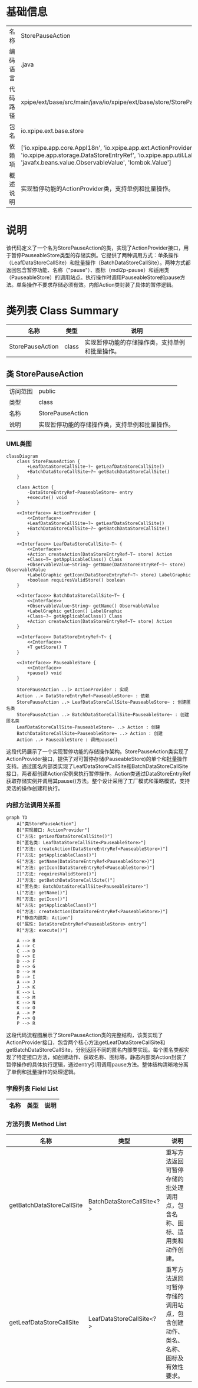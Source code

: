 # 基础信息

|      |      |
|------|------|
| 名称 | StorePauseAction |
| 编码语言 | .java |
| 代码路径 | xpipe/ext/base/src/main/java/io/xpipe/ext/base/store/StorePauseAction.java |
| 包名 | io.xpipe.ext.base.store |
| 依赖项 | ['io.xpipe.app.core.AppI18n', 'io.xpipe.app.ext.ActionProvider', 'io.xpipe.app.storage.DataStoreEntryRef', 'io.xpipe.app.util.LabelGraphic', 'javafx.beans.value.ObservableValue', 'lombok.Value'] |
| 概述说明 | 实现暂停功能的ActionProvider类，支持单例和批量操作。 |

# 说明

该代码定义了一个名为StorePauseAction的类，实现了ActionProvider接口，用于暂停PauseableStore类型的存储实例。它提供了两种调用方式：单条操作（LeafDataStoreCallSite）和批量操作（BatchDataStoreCallSite）。两种方式都返回包含暂停功能、名称（"pause"）、图标（mdi2p-pause）和适用类（PauseableStore）的调用站点。执行操作时调用PauseableStore的pause方法。单条操作不要求存储必须有效。内部Action类封装了具体的暂停逻辑。

# 类列表 Class Summary

| 名称   | 类型  | 说明 |
|-------|------|-------------|
| StorePauseAction | class | 实现暂停功能的存储操作类，支持单例和批量操作。 |



## 类 StorePauseAction

|      |      |
|------|------|
| 访问范围 | public |
| 类型 | class |
| 名称 | StorePauseAction |
| 说明 | 实现暂停功能的存储操作类，支持单例和批量操作。 |


### UML类图

```mermaid
classDiagram
    class StorePauseAction {
        +LeafDataStoreCallSite~?~ getLeafDataStoreCallSite()
        +BatchDataStoreCallSite~?~ getBatchDataStoreCallSite()
    }

    class Action {
        -DataStoreEntryRef~PauseableStore~ entry
        +execute() void
    }

    <<Interface>> ActionProvider {
        <<Interface>>
        +LeafDataStoreCallSite~?~ getLeafDataStoreCallSite()
        +BatchDataStoreCallSite~?~ getBatchDataStoreCallSite()
    }

    <<Interface>> LeafDataStoreCallSite~T~ {
        <<Interface>>
        +Action createAction(DataStoreEntryRef~T~ store) Action
        +Class~T~ getApplicableClass() Class
        +ObservableValue~String~ getName(DataStoreEntryRef~T~ store) ObservableValue
        +LabelGraphic getIcon(DataStoreEntryRef~T~ store) LabelGraphic
        +boolean requiresValidStore() boolean
    }

    <<Interface>> BatchDataStoreCallSite~T~ {
        <<Interface>>
        +ObservableValue~String~ getName() ObservableValue
        +LabelGraphic getIcon() LabelGraphic
        +Class~?~ getApplicableClass() Class
        +Action createAction(DataStoreEntryRef~T~ store) Action
    }

    <<Interface>> DataStoreEntryRef~T~ {
        <<Interface>>
        +T getStore() T
    }

    <<Interface>> PauseableStore {
        <<Interface>>
        +pause() void
    }

    StorePauseAction ..|> ActionProvider : 实现
    Action ..> DataStoreEntryRef~PauseableStore~ : 依赖
    StorePauseAction ..> LeafDataStoreCallSite~PauseableStore~ : 创建匿名类
    StorePauseAction ..> BatchDataStoreCallSite~PauseableStore~ : 创建匿名类
    LeafDataStoreCallSite~PauseableStore~ ..> Action : 创建
    BatchDataStoreCallSite~PauseableStore~ ..> Action : 创建
    Action ..> PauseableStore : 调用pause()
```

这段代码展示了一个实现暂停功能的存储操作架构。StorePauseAction类实现了ActionProvider接口，提供了对可暂停存储(PauseableStore)的单个和批量操作支持。通过匿名内部类实现了LeafDataStoreCallSite和BatchDataStoreCallSite接口，两者都创建Action实例来执行暂停操作。Action类通过DataStoreEntryRef获取存储实例并调用其pause()方法。整个设计采用了工厂模式和策略模式，支持灵活的操作创建和执行。


### 内部方法调用关系图

```mermaid
graph TD
    A["类StorePauseAction"]
    B["实现接口: ActionProvider"]
    C["方法: getLeafDataStoreCallSite()"]
    D["匿名类: LeafDataStoreCallSite<PauseableStore>"]
    E["方法: createAction(DataStoreEntryRef<PauseableStore>)"]
    F["方法: getApplicableClass()"]
    G["方法: getName(DataStoreEntryRef<PauseableStore>)"]
    H["方法: getIcon(DataStoreEntryRef<PauseableStore>)"]
    I["方法: requiresValidStore()"]
    J["方法: getBatchDataStoreCallSite()"]
    K["匿名类: BatchDataStoreCallSite<PauseableStore>"]
    L["方法: getName()"]
    M["方法: getIcon()"]
    N["方法: getApplicableClass()"]
    O["方法: createAction(DataStoreEntryRef<PauseableStore>)"]
    P["静态内部类: Action"]
    Q["属性: DataStoreEntryRef<PauseableStore> entry"]
    R["方法: execute()"]

    A --> B
    A --> C
    C --> D
    D --> E
    D --> F
    D --> G
    D --> H
    D --> I
    A --> J
    J --> K
    K --> L
    K --> M
    K --> N
    K --> O
    A --> P
    P --> Q
    P --> R
```

这段代码流程图展示了StorePauseAction类的完整结构，该类实现了ActionProvider接口，包含两个核心方法getLeafDataStoreCallSite和getBatchDataStoreCallSite，分别返回不同的匿名内部类实现。每个匿名类都实现了特定接口方法，如创建动作、获取名称、图标等。静态内部类Action封装了暂停操作的具体执行逻辑，通过entry引用调用pause方法。整体结构清晰地分离了单例和批量操作的处理逻辑。

### 字段列表 Field List

| 名称  | 类型  | 说明 |
|-------|-------|------|

### 方法列表 Method List

| 名称  | 类型  | 说明 |
|-------|-------|------|
| getBatchDataStoreCallSite | BatchDataStoreCallSite<?> | 重写方法返回可暂停存储的批处理调用点，包含名称、图标、适用类和动作创建。 |
| getLeafDataStoreCallSite | LeafDataStoreCallSite<?> | 重写方法返回可暂停存储的调用站点，包含创建动作、类名、名称、图标及有效性要求。 |




